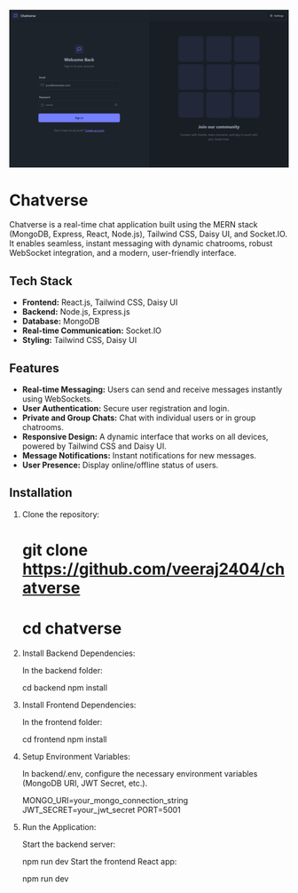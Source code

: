 ![alt text](frontend/public/image.png)

# Chatverse 

Chatverse is a real-time chat application built using the MERN stack (MongoDB, Express, React, Node.js), Tailwind CSS, Daisy UI, and Socket.IO. It enables seamless, instant messaging with dynamic chatrooms, robust WebSocket integration, and a modern, user-friendly interface.

## Tech Stack

- **Frontend:** React.js, Tailwind CSS, Daisy UI
- **Backend:** Node.js, Express.js
- **Database:** MongoDB
- **Real-time Communication:** Socket.IO
- **Styling:** Tailwind CSS, Daisy UI

## Features

- **Real-time Messaging:** Users can send and receive messages instantly using WebSockets.
- **User Authentication:** Secure user registration and login.
- **Private and Group Chats:** Chat with individual users or in group chatrooms.
- **Responsive Design:** A dynamic interface that works on all devices, powered by Tailwind CSS and Daisy UI.
- **Message Notifications:** Instant notifications for new messages.
- **User Presence:** Display online/offline status of users.

## Installation

1. Clone the repository:
    # git clone https://github.com/veeraj2404/chatverse
    # cd chatverse

2. Install Backend Dependencies:

    In the backend folder:

    cd backend
    npm install

3. Install Frontend Dependencies:

    In the frontend folder:

    cd frontend
    npm install

4. Setup Environment Variables:

    In backend/.env, configure the necessary environment variables (MongoDB URI, JWT Secret, etc.).

    MONGO_URI=your_mongo_connection_string
    JWT_SECRET=your_jwt_secret
    PORT=5001

5. Run the Application:

    Start the backend server:

    npm run dev
    Start the frontend React app:

    npm  run dev